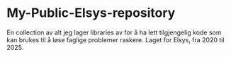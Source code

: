 # My-Public-Elsys-repository
En collection av alt jeg lager libraries av for å ha lett tilgjengelig kode som kan brukes til å løse faglige problemer raskere.
Laget for Elsys, fra 2020 til 2025.
